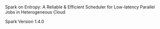 Spark on Entropy: A Reliable & Efficient Scheduler for Low-latency Parallel Jobs in Heterogeneous Cloud

Spark Version 1.4.0